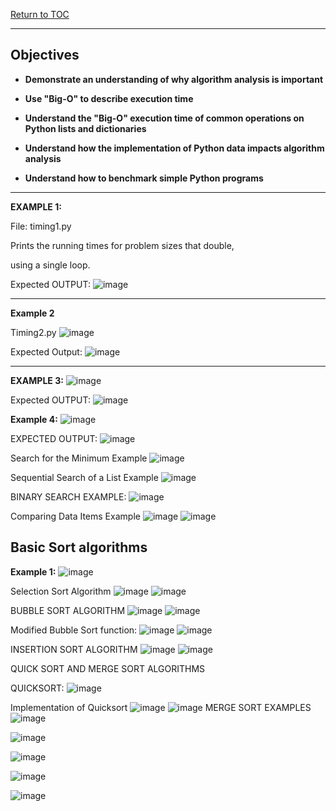<a href="https://github.com/CyberTrainingUSAF/06-Intro-to-Algorithms/blob/master/00-Table-of-Contents.md"> Return to TOC </a>

---

## Objectives

* **Demonstrate an understanding of why algorithm analysis is important**

* **Use &quot;Big-O&quot; to describe execution time**

* **Understand the &quot;Big-O&quot; execution time of common operations on Python lists and dictionaries**

* **Understand how the implementation of Python data impacts algorithm analysis**

* **Understand how to benchmark simple Python programs**

---

**EXAMPLE 1:**

 File: timing1.py

Prints the running times for problem sizes that double,

using a single loop.

Expected OUTPUT:
![image](https://user-images.githubusercontent.com/19671036/60616985-4df4f600-9d98-11e9-80ff-db47ee401f22.png)

---

**Example 2**

Timing2.py
![image](https://user-images.githubusercontent.com/19671036/60617003-56e5c780-9d98-11e9-86d2-922cb9b93420.png)
 
Expected Output:
![image](https://user-images.githubusercontent.com/19671036/60617041-6cf38800-9d98-11e9-88a0-34d0c456f8c2.png)

---

**EXAMPLE 3:**
![image](https://user-images.githubusercontent.com/19671036/60617105-97dddc00-9d98-11e9-8f38-fcbfd1ce642e.png)

Expected OUTPUT:
![image](https://user-images.githubusercontent.com/19671036/60617116-a3c99e00-9d98-11e9-9a8c-41d20793fc01.png)
 
**Example 4:**
![image](https://user-images.githubusercontent.com/19671036/60617131-af1cc980-9d98-11e9-906b-9ef70afefe92.png)

EXPECTED OUTPUT:
![image](https://user-images.githubusercontent.com/19671036/60617149-bf34a900-9d98-11e9-9a1e-f488e9b49cb1.png)
 
Search for the Minimum Example
![image](https://user-images.githubusercontent.com/19671036/60617222-e4291c00-9d98-11e9-9e12-9ea864aa530e.png)
 
Sequential Search of a List Example
![image](https://user-images.githubusercontent.com/19671036/60617264-fc00a000-9d98-11e9-859c-92694ea4216d.png)

BINARY SEARCH EXAMPLE:
![image](https://user-images.githubusercontent.com/19671036/60617299-120e6080-9d99-11e9-9fcc-a4dd318da59c.png)
 
Comparing Data Items Example
![image](https://user-images.githubusercontent.com/19671036/60617320-1cc8f580-9d99-11e9-8ba7-0fcfc7434aaf.png)
 ![image](https://user-images.githubusercontent.com/19671036/60617339-27838a80-9d99-11e9-89df-8a5a8e338369.png)
 
## Basic Sort algorithms

**Example 1:**
![image](https://user-images.githubusercontent.com/19671036/60617371-35d1a680-9d99-11e9-985c-5c3701d73885.png)

 
Selection Sort Algorithm
![image](https://user-images.githubusercontent.com/19671036/60617391-42ee9580-9d99-11e9-8b8b-cc3bd69a9294.png)
![image](https://user-images.githubusercontent.com/19671036/60617418-4eda5780-9d99-11e9-9d1a-20d8501050a9.png)
 
BUBBLE SORT ALGORITHM
![image](https://user-images.githubusercontent.com/19671036/60617432-5a2d8300-9d99-11e9-98a7-244e41034f3f.png)
![image](https://user-images.githubusercontent.com/19671036/60617455-6addf900-9d99-11e9-9a18-8d3672d60a8d.png)

Modified Bubble Sort function:
![image](https://user-images.githubusercontent.com/19671036/60617492-7b8e6f00-9d99-11e9-888d-05bab253f342.png)
![image](https://user-images.githubusercontent.com/19671036/60617513-8517d700-9d99-11e9-8e66-f9458a2883c5.png)
 
INSERTION SORT ALGORITHM
![image](https://user-images.githubusercontent.com/19671036/60617537-8ea13f00-9d99-11e9-87ea-6240c2e67d56.png)
![image](https://user-images.githubusercontent.com/19671036/60617557-99f46a80-9d99-11e9-92fb-0fedd5714f07.png)

QUICK SORT AND MERGE SORT ALGORITHMS

QUICKSORT:
![image](https://user-images.githubusercontent.com/19671036/60617571-a1b40f00-9d99-11e9-9e51-38febdb14eb5.png)
 
Implementation of Quicksort
![image](https://user-images.githubusercontent.com/19671036/60617610-b0022b00-9d99-11e9-9ba8-b92037a77400.png)
![image](https://user-images.githubusercontent.com/19671036/60617640-be504700-9d99-11e9-94f1-59ab28110248.png)
MERGE SORT EXAMPLES
![image](https://user-images.githubusercontent.com/19671036/60617666-cd36f980-9d99-11e9-8b5c-db91334e3f82.png)

![image](https://user-images.githubusercontent.com/19671036/60617680-d627cb00-9d99-11e9-9c23-03cfafa4cf28.png)

![image](https://user-images.githubusercontent.com/19671036/60617689-db851580-9d99-11e9-9baf-02a7c25c964a.png)

![image](https://user-images.githubusercontent.com/19671036/60617697-e2138d00-9d99-11e9-9a4d-a8a84e11fc26.png)

![image](https://user-images.githubusercontent.com/19671036/60617708-e8096e00-9d99-11e9-9fd9-bdffdc827f0e.png)
